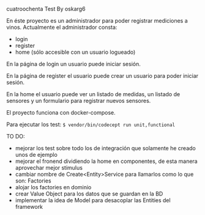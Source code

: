 cuatroochenta Test By oskarg6

En éste proyecto es un administrador para poder registrar mediciones a vinos.
Actualmente el administrador consta:
 - login
 - register
 - home (sólo accesible con un usuario logueado)

En  la página de login un usuario puede iniciar sesión.

En la página de register el usuario puede crear un usuario para poder iniciar sesión.

En la home el usuario puede ver un listado de medidas, un listado de sensores y un formulario para registrar nuevos sensores.


El proyecto funciona con docker-compose.

Para ejecutar los test: ```$ vendor/bin/codecept run unit,functional```


TO DO:
- mejorar los test sobre todo los de integración que solamente he creado unos de ejemplo
- mejorar el fronend dividiendo la home en componentes, de esta manera aprovechar mejor stimulus
- cambiar nombre de Create\<Entity>Service para llamarlos como lo que son: Factories
- alojar los factories en dominio
- crear Value Object para los datos que se guardan en la BD
- implementar la idea de Model para desacoplar las Entities del framework